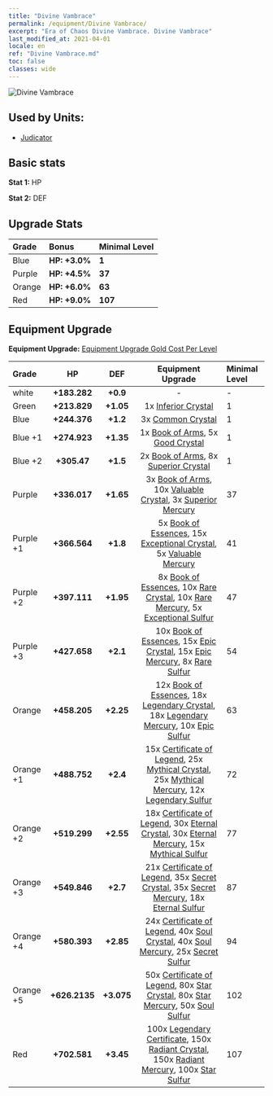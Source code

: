 ```yaml
---
title: "Divine Vambrace"
permalink: /equipment/Divine Vambrace/
excerpt: "Era of Chaos Divine Vambrace. Divine Vambrace"
last_modified_at: 2021-04-01
locale: en
ref: "Divine Vambrace.md"
toc: false
classes: wide
---
```


  ![Divine Vambrace](/images/e/e_1094.png)

## Used by Units:

* [Judicator](/units/Judicator/) 


## Basic stats
 **Stat 1:** HP

 **Stat 2:** DEF

## Upgrade Stats

  |     Grade    |   Bonus | Minimal Level | 
  |:-------------|:--------|:--------------| 
  | Blue | **HP: +3.0%** | **1** | 
  | Purple | **HP: +4.5%** | **37** | 
  | Orange | **HP: +6.0%** | **63** | 
  | Red | **HP: +9.0%** | **107** | 


## Equipment Upgrade
 **Equipment Upgrade:** [Equipment Upgrade Gold Cost Per Level](/equipment/EquipmentUpgradeCostPerLevel/) 

  |          Grade      | HP | DEF | Equipment Upgrade | Minimal Level |
  |:--------------------|:---------:|:---------:|:----------------:|:--------------|
  | white | **+183.282** | **+0.9** | - | - |
  | Green | **+213.829** | **+1.05** | 1x [Inferior Crystal](/Items/mat_5/) | 1 |
  | Blue | **+244.376** | **+1.2** | 3x [Common Crystal](/Items/mat_11/) | 1 |
  | Blue +1 | **+274.923** | **+1.35** | 1x [Book of Arms](/Items/mat_18/), 5x [Good Crystal](/Items/mat_17/) | 1 |
  | Blue +2 | **+305.47** | **+1.5** | 2x [Book of Arms](/Items/mat_25/), 8x [Superior Crystal](/Items/mat_24/) | 1 |
  | Purple | **+336.017** | **+1.65** | 3x [Book of Arms](/Items/mat_32/), 10x [Valuable Crystal](/Items/mat_31/), 3x [Superior Mercury](/Items/mat_21/) | 37 |
  | Purple +1 | **+366.564** | **+1.8** | 5x [Book of Essences](/Items/mat_39/), 15x [Exceptional Crystal](/Items/mat_38/), 5x [Valuable Mercury](/Items/mat_28/) | 41 |
  | Purple +2 | **+397.111** | **+1.95** | 8x [Book of Essences](/Items/mat_46/), 10x [Rare Crystal](/Items/mat_45/), 10x [Rare Mercury](/Items/mat_42/), 5x [Exceptional Sulfur](/Items/mat_36/) | 47 |
  | Purple +3 | **+427.658** | **+2.1** | 10x [Book of Essences](/Items/mat_53/), 15x [Epic Crystal](/Items/mat_52/), 15x [Epic Mercury](/Items/mat_49/), 8x [Rare Sulfur](/Items/mat_43/) | 54 |
  | Orange | **+458.205** | **+2.25** | 12x [Book of Essences](/Items/mat_60/), 18x [Legendary Crystal](/Items/mat_59/), 18x [Legendary Mercury](/Items/mat_56/), 10x [Epic Sulfur](/Items/mat_50/) | 63 |
  | Orange +1 | **+488.752** | **+2.4** | 15x [Certificate of Legend](/Items/mat_67/), 25x [Mythical Crystal](/Items/mat_66/), 25x [Mythical Mercury](/Items/mat_63/), 12x [Legendary Sulfur](/Items/mat_57/) | 72 |
  | Orange +2 | **+519.299** | **+2.55** | 18x [Certificate of Legend](/Items/mat_74/), 30x [Eternal Crystal](/Items/mat_73/), 30x [Eternal Mercury](/Items/mat_70/), 15x [Mythical Sulfur](/Items/mat_64/) | 77 |
  | Orange +3 | **+549.846** | **+2.7** | 21x [Certificate of Legend](/Items/mat_81/), 35x [Secret Crystal](/Items/mat_80/), 35x [Secret Mercury](/Items/mat_77/), 18x [Eternal Sulfur](/Items/mat_71/) | 87 |
  | Orange +4 | **+580.393** | **+2.85** | 24x [Certificate of Legend](/Items/mat_88/), 40x [Soul Crystal](/Items/mat_87/), 40x [Soul Mercury](/Items/mat_84/), 25x [Secret Sulfur](/Items/mat_78/) | 94 |
  | Orange +5 | **+626.2135** | **+3.075** | 50x [Certificate of Legend](/Items/mat_95/), 80x [Star Crystal](/Items/mat_94/), 80x [Star Mercury](/Items/mat_91/), 50x [Soul Sulfur](/Items/mat_85/) | 102 |
  | Red | **+702.581** | **+3.45** | 100x [Legendary Certificate](/Items/mat_102/), 150x [Radiant Crystal](/Items/mat_101/), 150x [Radiant Mercury](/Items/mat_98/), 100x [Star Sulfur](/Items/mat_92/) | 107 |


